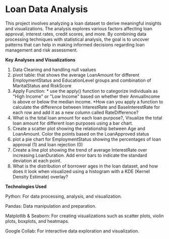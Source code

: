 
# Loan Data Analysis

This project involves analyzing a loan dataset to derive meaningful insights and visualizations. The analysis explores various factors affecting loan approval, interest rates, credit scores, and more. By combining data processing techniques with statistical analysis, the goal is to uncover patterns that can help in making informed decisions regarding loan management and risk assessment.


**Key Analyses and Visualizations**
1. Data Cleaning and handling null vaalues
2. pivot table: that shows the average LoanAmount for different EmploymentStatus and EducationLevel groups and combination of MaritalStatus and RiskScore
3. Apply Function: * use the apply() function to categorize individuals as "High Income" or "Low Income" based on whether their AnnualIncome is above or below the median income.
*How can you apply a function to calculate the difference between InterestRate and BaseInterestRate for each row and add it as a new column called RateDifference? ​​
4. What is the total loan amount for each loan purpose?, Visualize the total loan amount for different loan purposes using a bar chart.
5. Create a scatter plot showing the relationship between Age and LoanAmount. Color the points based on the LoanApproved status
6. plot a pie chart for EmploymentStatus showing the percentages of loan approval (1) and loan rejection (0)
7. Create a line plot showing the trend of average InterestRate over increasing LoanDuration. Add error bars to indicate the standard deviation at each point.
8. What is the distribution of borrower ages in the loan dataset, and how does it look when visualized using a histogram with a KDE (Kernel Density Estimate) overlay?

**Technologies Used**

Python: For data processing, analysis, and visualization.

Pandas: Data manipulation and preparation.

Matplotlib & Seaborn: For creating visualizations such as scatter plots, violin plots, boxplots, and heatmaps.

Google Collab: For interactive data exploration and visualization.
